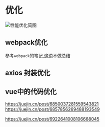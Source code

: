 # 优化

![性能优化简图](https://gitee.com/M-cheng-web/map-storage/raw/master/vue-img/58082bb8d51e463291a98012efd26c55_tplv-k3u1fbpfcp-watermark.webp)


## webpack优化
参考`webpack`的笔记,这边不做总结

## axios 封装优化

## vue中的代码优化
https://juejin.cn/post/6850037281559543821 
https://juejin.cn/post/6857856269488193549

https://juejin.cn/post/6922641008106668045